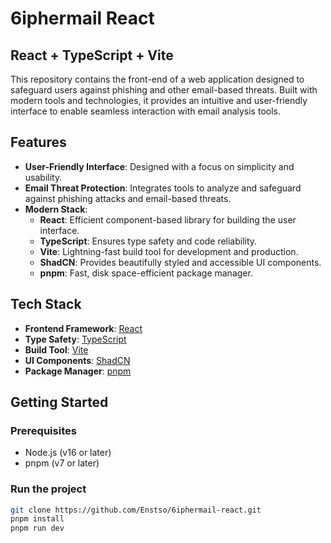 # 6iphermail React

## React + TypeScript + Vite

This repository contains the front-end of a web application designed to safeguard users against phishing and other email-based threats. Built with modern tools and technologies, it provides an intuitive and user-friendly interface to enable seamless interaction with email analysis tools.

## Features

- **User-Friendly Interface**: Designed with a focus on simplicity and usability.
- **Email Threat Protection**: Integrates tools to analyze and safeguard against phishing attacks and email-based threats.
- **Modern Stack**:
  - **React**: Efficient component-based library for building the user interface.
  - **TypeScript**: Ensures type safety and code reliability.
  - **Vite**: Lightning-fast build tool for development and production.
  - **ShadCN**: Provides beautifully styled and accessible UI components.
  - **pnpm**: Fast, disk space-efficient package manager.

## Tech Stack

- **Frontend Framework**: [React](https://reactjs.org/)
- **Type Safety**: [TypeScript](https://www.typescriptlang.org/)
- **Build Tool**: [Vite](https://vitejs.dev/)
- **UI Components**: [ShadCN](https://shadcn.dev/)
- **Package Manager**: [pnpm](https://pnpm.io/)

## Getting Started

### Prerequisites

- Node.js (v16 or later)
- pnpm (v7 or later)

### Run the project

```bash
git clone https://github.com/Enstso/6iphermail-react.git
pnpm install
pnpm run dev
```


